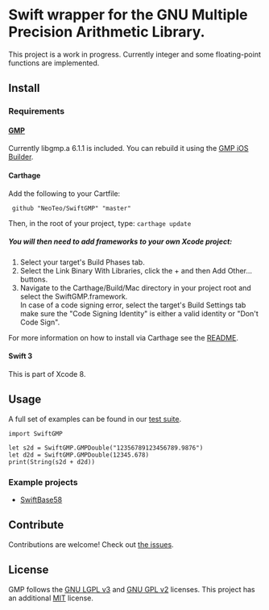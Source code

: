 # Swift wrapper for the GNU Multiple Precision Arithmetic Library.

This project is a work in progress. Currently integer and some floating-point functions are implemented.

## Install
### Requirements
#### [GMP](//gmplib.org)
Currently libgmp.a 6.1.1 is included. You can rebuild it using the [GMP iOS Builder](//github.com/NeoTeo/gmp-ios-builder). 
#### Carthage
Add the following to your Cartfile:

     github "NeoTeo/SwiftGMP" "master"
Then, in the root of your project, type: `carthage update`  

##### You will then need to add frameworks to your own Xcode project:  
1.  Select your target's Build Phases tab.  
2.  Select the Link Binary With Libraries, click the + and then Add Other... buttons.  
3.  Navigate to the Carthage/Build/Mac directory in your project root and select the SwiftGMP.framework.  
In case of a code signing error, select the target's Build Settings tab make sure the "Code Signing Identity" is either a valid identity or "Don't Code Sign".

For more information on how to install via Carthage see the [README](//github.com/Carthage/Carthage#adding-frameworks-to-an-application).
#### Swift 3
This is part of Xcode 8.

## Usage

A full set of examples can be found in our [test suite](//github.com/NeoTeo/SwiftGMP/tree/master/SwiftGMPTests).

	import SwiftGMP
	
	let s2d = SwiftGMP.GMPDouble("12356789123456789.9876")
	let d2d = SwiftGMP.GMPDouble(12345.678)
	print(String(s2d + d2d))

### Example projects
*  [SwiftBase58](//github.com/NeoTeo/SwiftBase58)

## Contribute

Contributions are welcome! Check out [the issues](//github.com/NeoTeo/SwiftGMP/issues).

## License

GMP follows the  [GNU LGPL v3](//www.gnu.org/licenses/lgpl.html) and [GNU GPL v2](//www.gnu.org/licenses/gpl-2.0.html) licenses. This project has an additional [MIT](//opensource.org/licenses/MIT) license.
